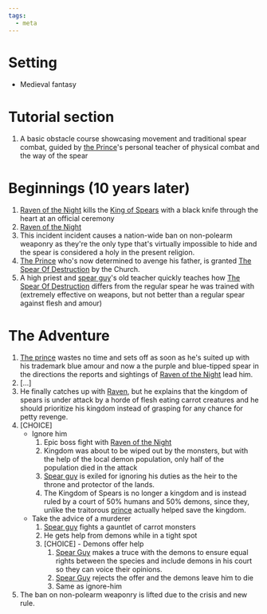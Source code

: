 ```yaml
---
tags:
  - meta
---
```


# Setting
- Medieval fantasy 

# Tutorial section 

1. A basic obstacle course showcasing movement and traditional spear combat, guided by [the Prince](chars/spear-guy.md)'s personal teacher of physical combat and the way of the spear

# Beginnings (10 years later)

1. [Raven of the Night](chars/raven-of-the-night.md) kills the [King of Spears](chars/King-of-Spears) with a black knife through the heart at an official ceremony
2. [Raven of the Night](chars/raven-of-the-night.md)
3. This incident incident causes a nation-wide ban on non-polearm weaponry as they're the only type that's virtually impossible to hide and the spear is  considered a holy in the present religion.
4. [The Prince](chars/spear-guy) who's now determined to avenge his father, is granted [The Spear Of Destruction](<items/The Spear Of Destruction.md>) by the Church.
5. A high priest and [spear guy](<chars/Spear guy.md>)'s old teacher quickly teaches how [The Spear Of Destruction](items/the-spear-of-destruction.md) differs from the regular spear he was trained with (extremely effective on weapons, but not better than a regular spear against flesh and amour) 

# The Adventure

1. [The prince](spear-guy.md) wastes no time and sets off as soon as he's suited up with his trademark blue amour and now a the purple and blue-tipped spear in the directions the reports and sightings of [Raven of the Night](chars/raven-of-the-night.md) lead him. 
2. [...]
3. He finally catches up with [Raven](chars/raven-of-the-night.md), but he explains that the kingdom of spears is under attack by a horde of flesh eating carrot creatures and he should prioritize his kingdom instead of grasping for any chance for petty revenge.
4. [CHOICE]
	- Ignore him 
		1. Epic boss fight with [Raven of the Night](chars/raven-of-the-night.md)
		2. Kingdom was about to be wiped out by the monsters, but with the help of the local demon population, only half of the population died in the attack
		3. [Spear guy](chars/spear-guy.md) is exiled for ignoring his duties as the heir to the throne and protector of the lands.
		4. The Kingdom of Spears is no longer a kingdom and is instead ruled by a court of 50% humans and 50% demons, since they, unlike the traitorous [prince](chars/spear-guy.md) actually helped save the kingdom.
	- Take the advice of a murderer
		1. [Spear guy](chars/spear-guy.md) fights a gauntlet of carrot monsters
		2. He gets help from demons while in a tight spot
		3. [CHOICE] - Demons offer help
			1. [Spear Guy](chars/spear-guy.md) makes a truce with the demons to ensure equal rights between the species and include demons in his court so they can voice their opinions. 
			2. [Spear Guy](chars/spear-guy.md) rejects the offer and the demons leave him to die 
			3. Same as ignore-him
1. The ban on non-polearm weaponry is lifted due to the crisis and new rule. 

